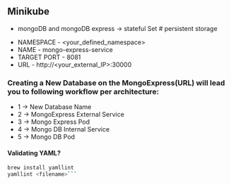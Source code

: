 ## Minikube
- mongoDB and mongoDB express -> stateful Set # persistent storage

* NAMESPACE - <your_defined_namespace>
* NAME - mongo-express-service
* TARGET PORT - 8081
* URL - http://<your_external_IP>:30000
### Creating a New Database on the MongoExpress(URL) will lead you to following workflow per architecture:
- 1 -> New Database Name
- 2 -> MongoExpress External Service
- 3 -> Mongo Express Pod
- 4 -> Mongo DB Internal Service
- 5 -> Mongo DB Pod

#### Validating YAML?
```bash
brew install yamllint
yamllint <filename>```